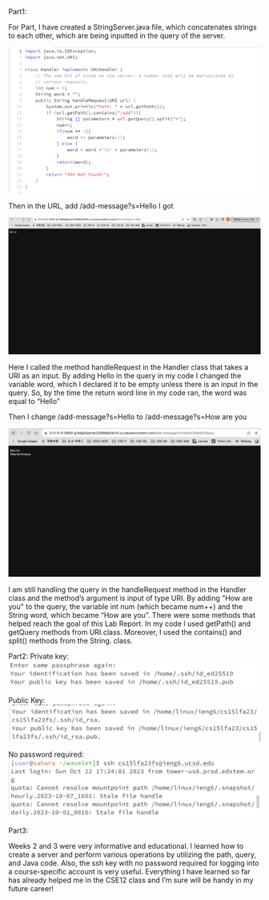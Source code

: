 Part1:

For Part, I have created a StringServer.java file, which concatenates strings to each other, which are being inputted in the query of the server.

![Image](code.png)

Then in the URL, add /add-message?s=Hello  I got 

![Image](Hello.png)

Here I called the method handleRequest in the Handler class that takes a URI as an input. By adding Hello in the query in my code I changed the variable word, which
I declared it to be empty unless there is an input in the query. So, by the time the return word line in my code ran, the word was equal to “Hello”

Then I change /add-message?s=Hello to /add-message?s=How are you

![Image](Howareyou.png)

I am still handling the query in the handleRequest method in the Handler class and the method’s argument is input of type URI.
By adding "How are you" to the query, the variable int num (which became num++) and the String word, which became “How are you”. There were some methods that helped reach the goal of this Lab Report. In my code I used getPath() and getQuery methods from URI.class. Moreover, I used the contains() and split() methods from the String. class. 

Part2:
Private key:
![Image](private.png)

Public Key:
![Image](public.png)

No password required:
![Image](nopassword.png)


Part3:

Weeks 2 and 3 were very informative and educational. I learned how to create a server and perform various operations by utilizing the path, query, and Java code.  Also, the ssh key with no password required for logging into a course-specific account is very useful. Everything I have learned so far has already helped me in the CSE12 class and I’m sure will be handy in my future career!
